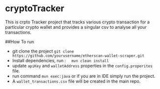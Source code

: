 # cryptoTracker

This is crpto Tracker project that tracks various crypto transaction for a particular crypto wallet and provides a singular csv to analyse all your transactions.


##How To run

- git clone the  project 
```git clone https://github.com/yourusername/etherscan-wallet-scraper.git```
- Install dependencies, run : ```  mvn clean install```
- update `apiKey` and `walletAddress` properties in the `config.properites` file.
- run command `mvn exec:java` or if you are in IDE simply run the project.
- A `wallet_transactions.csv` file will be created in the main repo.
